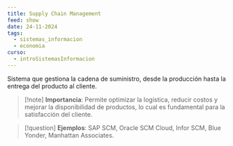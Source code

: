 ```yaml
---
title: Supply Chain Management
feed: show
date: 24-11-2024
tags:
  - sistemas_informacion
  - economia
curso:
  - introSistemasInformacion
---
```

Sistema que gestiona la cadena de suministro, desde la producción hasta la entrega del producto al cliente.
>[!note] **Importancia**:
> Permite optimizar la logística, reducir costos y mejorar la disponibilidad de productos, lo cual es fundamental para la satisfacción del cliente. 

>[!question] **Ejemplos**: SAP SCM, Oracle SCM Cloud, Infor SCM, Blue Yonder, Manhattan Associates.

